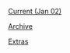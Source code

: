 [Current (Jan 02)](https://r3dbabyvamp.github.io/Paula-s-Website/Sanrio)

[Archive](https://r3dbabyvamp.github.io/Paula-s-Website/Extras/Archive)

[Extras](https://r3dbabyvamp.github.io/Paula-s-Website/Extras/index)
